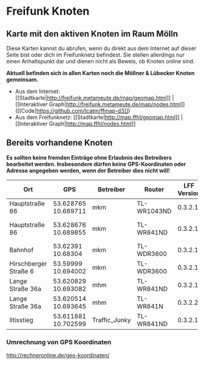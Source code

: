 # Freifunk Knoten

## Karte mit den aktiven Knoten im Raum Mölln
Diese Karten kannst du abrufen, wenn du direkt aus dem Internet auf dieser Seite bist oder dich im Freifunknetz befindest.
Sie stellen allerdings nur einen Anhaltspunkt dar und dienen nicht als Beweis, ob Knoten online sind.

**Aktuell befinden sich in allen Karten noch die Möllner & Lübecker Knoten gemeinsam.**

* Aus dem Internet: [[Stadtkarte|http://freifunk.metameute.de/map/geomap.html]] | [[Interaktiver Graph|http://freifunk.metameute.de/map/nodes.html]] ([[Code|https://github.com/tcatm/ffmap-d3]])
* Aus dem Freifunknetz: [[Stadtkarte|http://map.ffhl/geomap.html]] | [[Interaktiver Graph|http://map.ffhl/nodes.html]]

## Bereits vorhandene Knoten
**Es sollten keine fremden Einträge ohne Erlaubnis des Betreibers bearbeitet werden. Insbesondere dürfen keine GPS-Koordinaten oder Adresse angegeben werden, wenn der Betreiber dies nicht will!**

| Ort                                 | GPS                                                         | Betreiber       | Router               | LFF Version   | Hinweise                  | MAC                                                        | Knotenname   |
|-------------------------------------|-------------------------------------------------------------|-----------------|----------------------|---------------|---------------------------|------------------------------------------------------------|--------------|
| Hauptstraße 86 | 53.628765 10.689711 | mkm |TL-WR1043ND  | 0.3.2.1 | mit Internetanbindung | B0:48:7A:DB:3B:18 | mkm |
| Hauptstraße 86 | 53.628676 10.689855 | mkm |TL-WR841ND  | 0.3.2.1 | mit Internetanbindung, Kurpark | 90:F6:52:F0:E2:FE | mkm2 |
| Bahnhof | 53.62391 10.68304 | mkm | TL-WDR3600 | 0.3.2.1 | mit Internetanbindung | 64:70:02:91:53:14 | Bahnhof |
| Hirschberger Straße 6 | 53.59999 10.694002 | mkm | TL-WDR3600 | 0.3.2.1 | mit Internetanbindung | 64:70:02:AA:9E:66 | Waldstadt |
| Lange Straße 36a | 53.620829 10.693082 | mhm | TL-WR841ND | 0.3.2.1 |  | 64:66:B3:87:A3:8C | Till-2 |
| Lange Straße 36a | 53.620514 10.693645 | mhm | TL-WR841N | 0.3.2.2 | mit Internetanbindung | 10:FE:ED:A0:2D:86 | Till-1 |
| Iltisstieg | 53.611881 10.702599 | Traffic_Junky | TL-WR841ND | 0.3.2.1 | mit Internetanbindung | F8:1A:67:3E:61:37 | Traffic_Junky01 |

### Umrechnung von GPS Koordinaten
http://rechneronline.de/geo-koordinaten/